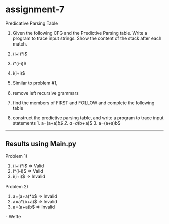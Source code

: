 # assignment-7
Predicative Parsing Table

1. Given the following CFG and the Predictive Parsing table. Write a program to trace input strings. Show the content of the stack after each match.
  1. (i+i)*i$
  2. i*(i-i)$
  3. i(i+i)$

2. Similar to problem #1, 
  1. remove left recursive grammars
  2. find the members of FIRST and FOLLOW and complete the following table
  3. construct the predictive parsing table, and write a program to trace input statements
    1. a=(a+a)*b$
    2. a=a*(b+a)$
    3. a=(a+a)b$
  
  
  ---
  
## Results using Main.py

Problem 1) 
  1. (i+i)*i$ => Valid
  2. i*(i-i)$ => Valid
  3. i(i+i)$ => Invalid
  
Problem 2)
  1. a=(a+a)*b$ => Invalid
  2. a=a*(b+a)$ => Invalid
  3. a=(a+a)b$ => Invalid
  
\- Weffe
